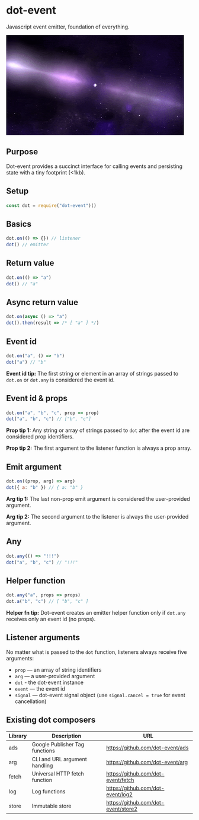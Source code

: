 # dot-event

Javascript event emitter, foundation of everything.

![neutron star](neutron.gif)

## Purpose

Dot-event provides a succinct interface for calling events and persisting state with a tiny footprint (<1kb).

## Setup

```js
const dot = require("dot-event")()
```

## Basics

```js
dot.on(() => {}) // listener
dot() // emitter
```

## Return value

```js
dot.on(() => "a")
dot() // "a"
```

## Async return value

```js
dot.on(async () => "a")
dot().then(result => /* [ "a" ] */)
```

## Event id

```js
dot.on("a", () => "b")
dot("a") // "b"
```

**Event id tip:** The first string or element in an array of strings passed to `dot.on` or `dot.any` is considered the event id.

## Event id & props

```js
dot.on("a", "b", "c", prop => prop)
dot("a", "b", "c") // ["b", "c"]
```

**Prop tip 1:** Any string or array of strings passed to `dot` after the event id are considered prop identifiers.

**Prop tip 2:** The first argument to the listener function is always a prop array.

## Emit argument

```js
dot.on((prop, arg) => arg)
dot({ a: "b" }) // { a: "b" }
```

**Arg tip 1:** The last non-prop emit argument is considered the user-provided argument.

**Arg tip 2:** The second argument to the listener is always the user-provided argument.

## Any

```js
dot.any(() => "!!!")
dot("a", "b", "c") // "!!!"
```

## Helper function

```js
dot.any("a", props => props)
dot.a("b", "c") // [ "b", "c" ]
```

**Helper fn tip:** Dot-event creates an emitter helper function only if `dot.any` receives only an event id (no props).

## Listener arguments

No matter what is passed to the `dot` function, listeners always receive five arguments:

- `prop` — an array of string identifiers
- `arg` — a user-provided argument
- `dot` - the dot-event instance
- `event` — the event id
- `signal` — dot-event signal object (use `signal.cancel = true` for event cancellation)

## Existing dot composers

| Library | Description                    | URL                                 |
| ------- | ------------------------------ | ----------------------------------- |
| ads     | Google Publisher Tag functions | https://github.com/dot-event/ads    |
| arg     | CLI and URL argument handling  | https://github.com/dot-event/arg    |
| fetch   | Universal HTTP fetch function  | https://github.com/dot-event/fetch  |
| log     | Log functions                  | https://github.com/dot-event/log2   |
| store   | Immutable store                | https://github.com/dot-event/store2 |
